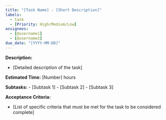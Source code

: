 ```yaml
---
title: "[Task Name] - [Short Description]"
labels: 
  - task 
  - [Priority: High/Medium/Low] 
assignees: 
  - [@username1] 
  - [@username2] 
due_date: "[YYYY-MM-DD]"
---
```


**Description:**

* [Detailed description of the task]

**Estimated Time:** [Number] hours

**Subtasks:**
    - [Subtask 1]
    - [Subtask 2]
    - [Subtask 3] 

**Acceptance Criteria:**

* [List of specific criteria that must be met for the task to be considered complete]
